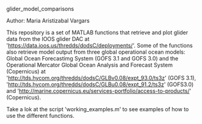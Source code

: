 glider_model_comparisons

Author: Maria Aristizabal Vargars

This repository is a set of MATLAB functions that retrieve and plot glider data from the IOOS glider DAC at 'https://data.ioos.us/thredds/dodsC/deployments/'. Some of the functions also retrieve model output from three global operational ocean models: Global Ocean Forecastimg System (GOFS 3.1 and GOFS 3.0) and the Operational Mercator Global Ocean Analysis and Forecast System (Copernicus) at 'http://tds.hycom.org/thredds/dodsC/GLBv0.08/expt_93.0/ts3z' (GOFS 3.1), 'http://tds.hycom.org/thredds/dodsC/GLBu0.08/expt_91.2/ts3z' (GOFS3.0) and 'http://marine.copernicus.eu/services-portfolio/access-to-products/' (Copernicus).

Take a lok at the script 'working_examples.m' to see examples of how to use the different functions.

